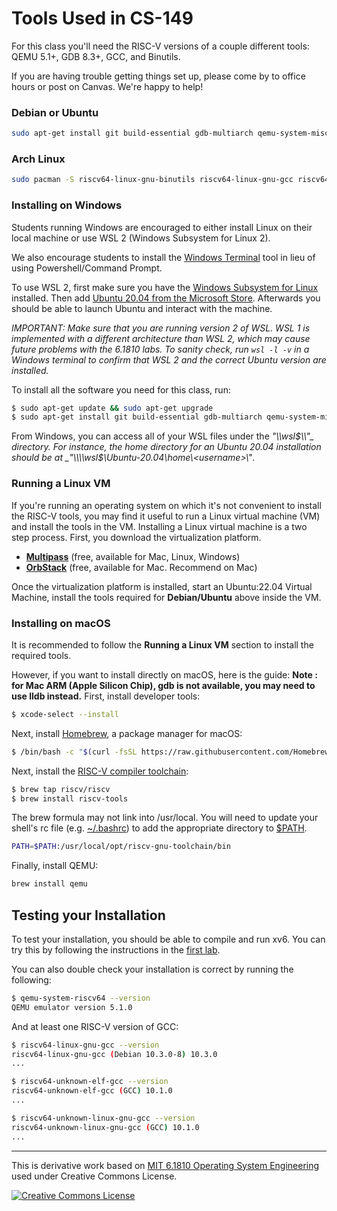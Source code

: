 
Tools Used in CS-149
====================

For this class you'll need the RISC-V versions of a couple different tools: QEMU 5.1+, GDB 8.3+, GCC, and Binutils.

If you are having trouble getting things set up, please come by to office hours or post on Canvas. We're happy to help!

### Debian or Ubuntu
```bash
sudo apt-get install git build-essential gdb-multiarch qemu-system-misc gcc-riscv64-linux-gnu binutils-riscv64-linux-gnu 
```
### Arch Linux
```bash
sudo pacman -S riscv64-linux-gnu-binutils riscv64-linux-gnu-gcc riscv64-linux-gnu-gdb qemu-emulators-full
```
### Installing on Windows

Students running Windows are encouraged to either install Linux on their local machine or use WSL 2 (Windows Subsystem for Linux 2).

We also encourage students to install the [Windows Terminal](https://apps.microsoft.com/store/detail/windows-terminal/9N0DX20HK701) tool in lieu of using Powershell/Command Prompt.

To use WSL 2, first make sure you have the [Windows Subsystem for Linux](https://docs.microsoft.com/en-us/windows/wsl/install-win10) installed. Then add [Ubuntu 20.04 from the Microsoft Store](https://www.microsoft.com/en-us/p/ubuntu/9nblggh4msv6). Afterwards you should be able to launch Ubuntu and interact with the machine.

_IMPORTANT: Make sure that you are running version 2 of WSL. WSL 1 is implemented with a different architecture than WSL 2, which may cause future problems with the 6.1810 labs. To sanity check, run `wsl -l -v` in a Windows terminal to confirm that WSL 2 and the correct Ubuntu version are installed._

To install all the software you need for this class, run:

```bash
$ sudo apt-get update && sudo apt-get upgrade
$ sudo apt-get install git build-essential gdb-multiarch qemu-system-misc gcc-riscv64-linux-gnu binutils-riscv64-linux-gnu
```

From Windows, you can access all of your WSL files under the _"\\\\wsl$\\"_ directory. For instance, the home directory for an Ubuntu 20.04 installation should be at _"\\\\wsl$\\Ubuntu-20.04\\home\\\<username>\\\"_.

### Running a Linux VM

If you're running an operating system on which it's not convenient to install the RISC-V tools, you may find it useful to run a Linux virtual machine (VM) and install the tools in the VM. Installing a Linux virtual machine is a two step process. First, you download the virtualization platform.

*   [**Multipass**](https://multipass.run/) (free, available for Mac, Linux, Windows)
*   [**OrbStack**](https://orbstack.dev/) (free, available for Mac. Recommend on Mac)

Once the virtualization platform is installed, start an Ubuntu:22.04 Virtual Machine,
install the tools required for **Debian/Ubuntu** above inside the VM. 

### Installing on macOS

It is recommended to follow the **Running a Linux VM** section to install the required tools.

However, if you want to install directly on macOS, here is the guide:
**Note : for Mac ARM (Apple Silicon Chip), gdb is not available, you may need to use lldb instead.**
First, install developer tools:
```bash
$ xcode-select --install
```
Next, install [Homebrew](https://brew.sh/), a package manager for macOS:
```bash
$ /bin/bash -c "$(curl -fsSL https://raw.githubusercontent.com/Homebrew/install/HEAD/install.sh)"
```
Next, install the [RISC-V compiler toolchain](https://github.com/riscv/homebrew-riscv):
```bash
$ brew tap riscv/riscv
$ brew install riscv-tools
```
The brew formula may not link into /usr/local. You will need to update your shell's rc file (e.g. [~/.bashrc](https://www.gnu.org/software/bash/manual/html_node/Bash-Startup-Files.html)) to add the appropriate directory to [$PATH](http://www.linfo.org/path_env_var.html).
```bash
PATH=$PATH:/usr/local/opt/riscv-gnu-toolchain/bin
```
Finally, install QEMU:
```bash
brew install qemu
```
Testing your Installation
-------------------------

To test your installation, you should be able to compile and run xv6. You can try this by following the instructions in the [first lab](util.md).

You can also double check your installation is correct by running the following:

```bash
$ qemu-system-riscv64 --version
QEMU emulator version 5.1.0
```
And at least one RISC-V version of GCC:

```bash
$ riscv64-linux-gnu-gcc --version
riscv64-linux-gnu-gcc (Debian 10.3.0-8) 10.3.0
...
```

```bash
$ riscv64-unknown-elf-gcc --version
riscv64-unknown-elf-gcc (GCC) 10.1.0
...
```

```bash
$ riscv64-unknown-linux-gnu-gcc --version
riscv64-unknown-linux-gnu-gcc (GCC) 10.1.0
...
```
* * *

This is derivative work based on [MIT 6.1810 Operating System Engineering](https://pdos.csail.mit.edu/6.828/2023/) used under Creative Commons License.

[![Creative Commons License](https://i.creativecommons.org/l/by/3.0/us/88x31.png)](https://creativecommons.org/licenses/by/3.0/us/)